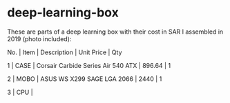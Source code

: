# deep-learning-box

These are parts of a deep learning box with their cost in SAR I assembled in 2019 (photo included):

No. | Item | Description                        | Unit Price | Qty

1   | CASE | Corsair Carbide Series Air 540 ATX | 896.64     | 1

2   | MOBO | ASUS WS X299 SAGE LGA 2066         | 2440       | 1

3   | CPU  |
